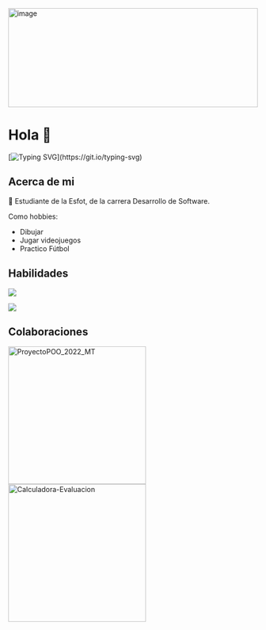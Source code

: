 
<img width="100%" height="200px" alt="image" src="https://capsule-render.vercel.app/api?type=waving&height=200&text=Jhon%20Torres&fontAlign=50&fontAlignY=40&color=gradient&desc=ReadMe!">

# Hola 👋

[![Typing SVG](https://readme-typing-svg.demolab.com?font=Josefin+Slab&size=28&pause=1000&color=FFFFFF&background=0D1117&center=true&vCenter=true&width=1000%&lines=Hola+mi+nombre+es+Jhon+Torres.;Actualmente%2Cestoy+estudiando+en+la+universidad+EPN+de+Quito%2C+Ecuador.)](https://git.io/typing-svg)

## Acerca de mi
 📓 Estudiante de la Esfot, de la carrera Desarrollo de Software.
 
 Como hobbies:
  - Dibujar 
  - Jugar videojuegos 
  - Practico Fútbol
  
## Habilidades
![](http://github-profile-summary-cards.vercel.app/api/cards/repos-per-language?username=jhon-torres&theme=nord_dark)

![](http://github-profile-summary-cards.vercel.app/api/cards/profile-details?username=jhon-torres&theme=nord_dark)

## Colaboraciones
<p align="left">
 <a href="https://github.com/AleBD72/ProyectoPOO_2022_MT"><img width="278" src="https://denvercoder1-github-readme-stats.vercel.app/api/pin/?username=AleBD72&repo=ProyectoPOO_2022_MT&theme=react&bg_color=1F222E&title_color=F85D7F&hide_border=true&icon_color=F8D866&show_icons=true" alt="ProyectoPOO_2022_MT"></a>
 <a href="https://github.com/AleBD72/Calculadora-Evaluacion"><img width="278" src="https://denvercoder1-github-readme-stats.vercel.app/api/pin/?username=AleBD72&repo=Calculadora-Evaluacion&theme=react&bg_color=1F222E&title_color=F85D7F&hide_border=true&icon_color=F8D866&show_icons=true" alt="Calculadora-Evaluacion"></a>
</p>
